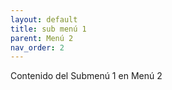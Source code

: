 ```yaml
---
layout: default
title: sub menú 1
parent: Menú 2
nav_order: 2
---
```

Contenido del Submenú 1 en Menú 2